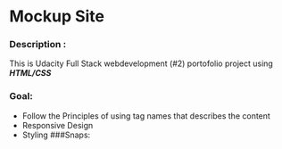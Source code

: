 # Mockup Site

### Description :
This is Udacity Full Stack webdevelopment (#2) portofolio project using ***HTML/CSS***

### Goal:
- Follow the Principles of using tag names that describes the content
- Responsive Design
- Styling
###Snaps: